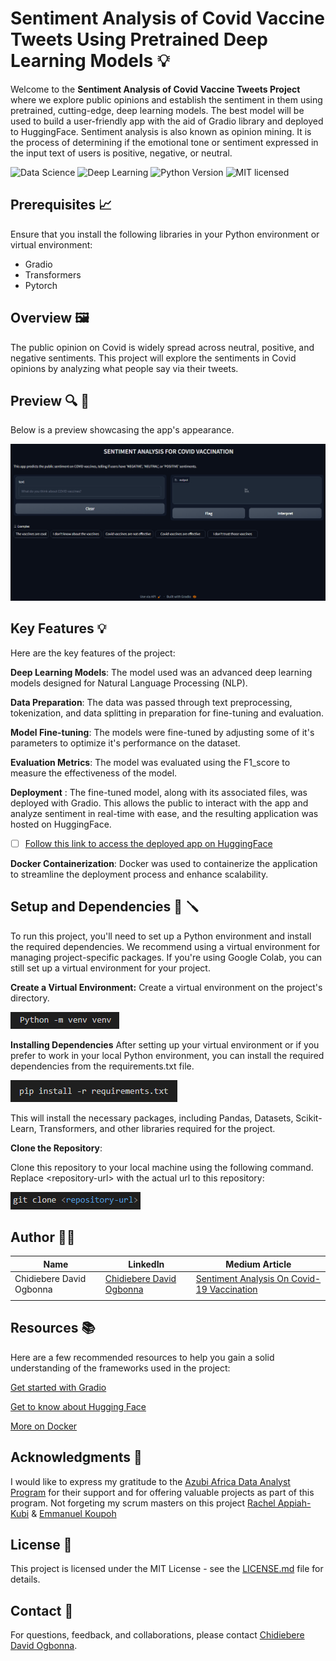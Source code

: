 # Sentiment Analysis of Covid Vaccine Tweets Using Pretrained Deep Learning Models 💡


Welcome to the **Sentiment Analysis of Covid Vaccine Tweets Project** where we explore public opinions and establish the sentiment in them using pretrained, cutting-edge, deep learning models. The best model will be used to build a user-friendly app with the aid of Gradio library and deployed to HuggingFace. Sentiment analysis is also known as opinion mining. It is the process of determining if the emotional tone or sentiment expressed in the input text of users is positive, negative, or neutral.

![Data Science](https://img.shields.io/badge/Data-Analysis-yellow)
![Deep Learning](https://img.shields.io/badge/Machine-Learning-blueviolet)
![Python Version](https://img.shields.io/badge/Python-3.11-blue)
![MIT licensed](https://img.shields.io/badge/license-mit-blue?style=for-the-badge&logo=appveyor)

## Prerequisites 📈

Ensure that you install the following libraries in your Python environment or virtual environment:

* Gradio
* Transformers
* Pytorch

## Overview 🖼

The public opinion on Covid is widely spread across neutral, positive, and negative sentiments. This project will explore the sentiments in Covid opinions by analyzing what people say via their tweets.

## Preview 🔍 🤖

Below is a preview showcasing the app's appearance.

![App](Images/App.png)

## Key Features 💡

Here are the key features of the project:

**Deep Learning Models**: The model used was an advanced deep learning models designed for Natural Language Processing (NLP).

**Data Preparation**: The data was passed through text preprocessing, tokenization, and data splitting in preparation for fine-tuning and evaluation.

**Model Fine-tuning**: The models were fine-tuned by adjusting some of it's parameters to optimize it's performance on the dataset.

**Evaluation Metrics**: The model was evaluated using the F1_score to measure the effectiveness of the model.

**Deployment** : The fine-tuned model, along with its associated files, was deployed with Gradio. This allows the public to interact with the app and analyze sentiment in real-time with ease, and the resulting application was hosted on HuggingFace.

* [ ] [Follow this link to access the deployed app on HuggingFace](https://huggingface.co/spaces/iameberedavid/Sentiment-Analysis-On-Covid-Vaccination)

**Docker Containerization**:
Docker was used to containerize the application to streamline the deployment process and enhance scalability.

## Setup and Dependencies  🔧 🪛

To run this project, you'll need to set up a Python environment and install the required dependencies. We recommend using a virtual environment for managing project-specific packages. If you're using Google Colab, you can still set up a virtual environment for your project.

**Create a Virtual Environment:** Create a virtual environment on the project's directory.

![venv](Images/venv.png)

**Installing Dependencies**
After setting up your virtual environment or if you prefer to work in your local Python environment, you can install the required dependencies from the requirements.txt file.

![Requirements](Images/Requirements.png)

This will install the necessary packages, including Pandas, Datasets, Scikit-Learn, Transformers, and other libraries required for the project.

**Clone the Repository**:

Clone this repository to your local machine using the following command. Replace \<repository-url\> with the actual url to this repository:

![Clone](Images/Clone.png)

## Author 👨‍💼

| Name                | LinkedIn                                                                                                                                                                                                                                   | Medium Article |
| ------------------------ | ------------------------------------------------------------------------------------------------------------------------------------------------------------------------------------------------------------------------------------------ | ----------- |
| Chidiebere David Ogbonna | [Chidiebere David Ogbonna](https://www.linkedin.com/in/chidieberedavidogbonna/) |[Sentiment Analysis On Covid-19 Vaccination](https://eberedavid.medium.com/sentiment-analysis-on-covid-19-vaccination-af773904e8ce)|
|                          |                                                                                                                                                                                                                                            |        |

## Resources 📚

Here are a few recommended resources to help you gain a solid understanding of the frameworks used in the project:

[Get started with Gradio](https://gradio.app/getting_started/)

[Get to know about Hugging Face](https://huggingface.co/)

[More on Docker](https://www.docker.com/)

## Acknowledgments 🙏

I would like to express my gratitude to the [Azubi Africa Data Analyst Program](https://www.azubiafrica.org/data-analytics) for their support and for offering valuable projects as part of this program. Not forgeting my scrum masters on this project [Rachel Appiah-Kubi](https://www.linkedin.com/in/racheal-appiah-kubi/) & [Emmanuel Koupoh](https://github.com/eaedk)

## License 📜

This project is licensed under the MIT License - see the [LICENSE.md](LICENSE.md) file for details.

## Contact 📧

For questions, feedback, and collaborations, please contact [Chidiebere David Ogbonna](eberedavid326@gmail.com).